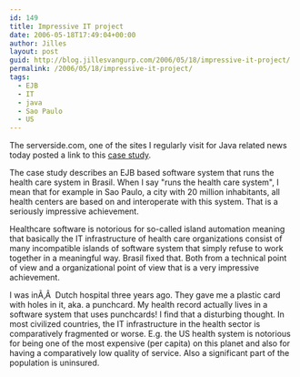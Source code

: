 ```yaml
---
id: 149
title: Impressive IT project
date: 2006-05-18T17:49:04+00:00
author: Jilles
layout: post
guid: http://blog.jillesvangurp.com/2006/05/18/impressive-it-project/
permalink: /2006/05/18/impressive-it-project/
tags:
  - EJB
  - IT
  - java
  - Sao Paulo
  - US
---
```

The serverside.com, one of the sites I regularly visit for Java related news today posted a link to this <a href="http://www.infoq.com/articles/Brasilian-Healthcare-System">case study</a>.

The case study describes an EJB based software system that runs the health care system in Brasil. When I say "runs the health care system", I mean that for example in Sao Paulo, a city with 20 million inhabitants, all health centers are based on and interoperate with this system. That is a seriously impressive achievement.

Healthcare software is notorious for so-called island automation meaning that basically the IT infrastructure of health care organizations consist of many incompatible islands of software system that simply refuse to work together in a meaningful way. Brasil fixed that. Both from a technical point of view and a organizational point of view that is a very impressive achievement.

I was inÃ‚Â  Dutch hospital three years ago. They gave me a plastic card with holes in it, aka. a punchcard. My health record actually lives in a software system that uses punchcards! I find that a disturbing thought. In most civilized countries, the IT infrastructure in the health sector is comparatively fragmented or worse. E.g. the US health system is notorious for being one of the most expensive (per capita) on this planet and also for having a comparatively low quality of service. Also a significant part of the population is uninsured.